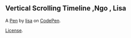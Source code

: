 Vertical Scrolling Timeline ,Ngo , Lisa
---------------------------------------


A [Pen](http://codepen.io/lisango/pen/BpyVOW) by [lisa](http://codepen.io/lisango) on [CodePen](http://codepen.io/).

[License](http://codepen.io/lisango/pen/BpyVOW/license).